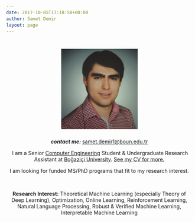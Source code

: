 ```yaml
---
date: 2017-10-05T17:18:58+00:00
author: Samet Demir
layout: page
---
```

<h1 style="text-align: center;">
  <img class="aligncenter" style="font-size: 1.6em;" src="/uploads/profile_filtered.png" alt="" width="207" height="217" />
</h1>

<p style="text-align: center;">
  <em><strong>contact me: </strong></em><a href="mailto:samet.demir1@boun.edu.tr">samet.demir1@boun.edu.tr</a>
</p>

<p style="text-align: center;">
   I am a Senior <a href="https://www.cmpe.boun.edu.tr/">Computer Engineering</a> Student & Undergraduate Research Assistant at <a href="http://www.boun.edu.tr/en-US/Index">Boğaziçi University</a>. <a href="/cv">See my CV for more.</a>
</p>

<p style="text-align: center;">
I am looking for funded MS/PhD programs that fit to my research interest.
</p>

&nbsp;

<p style="text-align: center;">
<b>Research Interest:</b> Theoretical Machine Learning (especially Theory of Deep Learning), Optimization, Online Learning, Reinforcement Learning, Natural Language Processing, Robust & Verified Machine Learning, Interpretable Machine Learning
</p>


